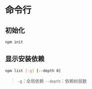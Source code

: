 # 命令行

## 初始化
```sh
npm init
```

## 显示安装依赖
```sh
npm list [-g] [--depth 0]
```
> ```-g```：全局依赖
> ```--depth```：依赖树层数